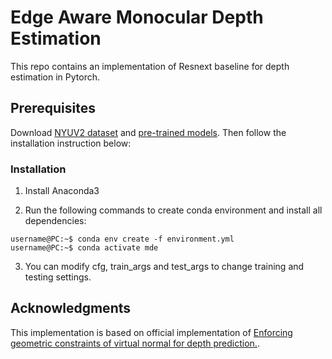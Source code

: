# Edge Aware Monocular Depth Estimation 
This repo contains an implementation of Resnext baseline for depth estimation in Pytorch.

## Prerequisites
Download [NYUV2 dataset]() and [pre-trained models]().
Then follow the installation instruction below:

### Installation
1. Install Anaconda3

2. Run the following commands to create conda environment and install all dependencies:

```console
username@PC:~$ conda env create -f environment.yml
username@PC:~$ conda activate mde
```
3. You can modify cfg, train_args and test_args to change training and testing settings.


## Acknowledgments
This implementation is based on official implementation of [Enforcing geometric constraints of virtual normal for depth prediction.](https://github.com/YvanYin/VNL_Monocular_Depth_Prediction).
